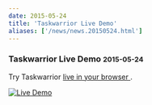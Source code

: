 ```yaml
---
date: 2015-05-24
title: 'Taskwarrior Live Demo'
aliases: ['/news/news.20150524.html']
---
```

<div class="col-md-8 main">
 <div class="row">
  <h3>
   Taskwarrior Live Demo
   <small>
    2015-05-24
   </small>
  </h3>
  <p>
   Try Taskwarrior
   <a href="http://wbsch.de/jswarrior/">
    live in your browser
   </a>
   .
  </p>
  <p>
   <a href="/news/images/live_demo.png">
    <img alt="Live Demo" class="img-thumbnail" src="/news/images/live_demo-thumb.png"/>
   </a>
  </p>
  <br/>
  <br/>
 </div>
</div>


